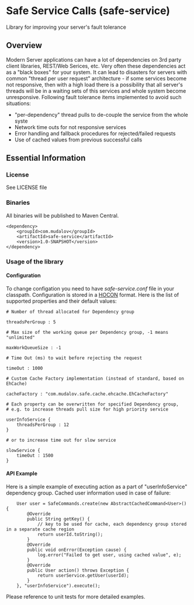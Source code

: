 # Safe Service Calls (safe-service)

Library for improving your server's fault tolerance

## Overview

Modern Server applications can have a lot of dependencies on 3rd party client libraries, REST/Web Serices, etc. Very often these dependencies act as a "black boxes" for your system. It can lead to disasters for servers with common "thread per user request" architecture - if some services become not responsive, then with a high load there is a possibility that all server's threads will be in a waiting sets of this services and whole system become unresponsive. Following fault tolerance items implemented to avoid such situations:

- "per-dependency" thread pulls to de-couple the service from the whole syste
- Network time outs for not responsive services
- Error handling and fallback procedures for rejected/failed requests
- Use of cached values from previous successful calls

## Essential Information

### License

See LICENSE file

### Binaries 

All binaries will be published to Maven Central.

    <dependency>
        <groupId>com.mudalov</groupId>
        <artifactId>safe-service</artifactId>
        <version>1.0-SNAPSHOT</version>
    </dependency>

### Usage of the library

#### Configuration

To change configation you need to have *safe-service.conf* file in your classpath. Configuration is stored in a [HOCON](https://github.com/typesafehub/config/blob/master/HOCON.md) format. Here is the list of supported properties and their default values:


    # Number of thread allocated for Dependency group
    
    threadsPerGroup : 5
    
    # Max size of the working queue per Dependency group, -1 means "unlimited"
    
    maxWorkQueueSize : -1
    
    # Time Out (ms) to wait before rejecting the request
    
    timeOut : 1000
    
    # Custom Cache Factory implementation (instead of standard, based on EhCache)
    
    cacheFactory : "com.mudalov.safe.cache.ehcache.EhCacheFactory"
    
    # Each property can be overwritten for specified Dependency group,
    # e.g. to increase threads pull size for high priority service
    
    userInfoService {
        threadsPerGroup : 12
    }
    
    # or to increase time out for slow service
    
    slowService {
        timeOut : 1500
    }
    
#### API Example

Here is a simple example of executing action as a part of "userInfoService" dependency group. Cached user information used in case of failure: 

        User user = SafeCommands.create(new AbstractCachedCommand<User>() {
            @Override
            public String getKey() {
                // key to be used for cache, each dependency group stored in a separate cache region
                return userId.toString();
            }
            @Override
            public void onError(Exception cause) {
                log.error("Failed to get user, using cached value", e);
            }
            @Override
            public User action() throws Exception {
                return userService.getUser(userId);
            }
        }, "userInfoService").execute();

Please reference to unit tests for more detailed examples.
